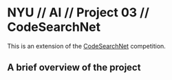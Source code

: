 # NYU // AI // Project 03 // CodeSearchNet

This is an extension of the [CodeSearchNet](https://app.wandb.ai/github/codesearchnet/benchmark) competition. 

## A brief overview of the project

<!--stackedit_data:
eyJoaXN0b3J5IjpbMjIxNzY4NzQxLC02NjYxNzY1NDUsLTIwMj
MzODE4ODVdfQ==
-->